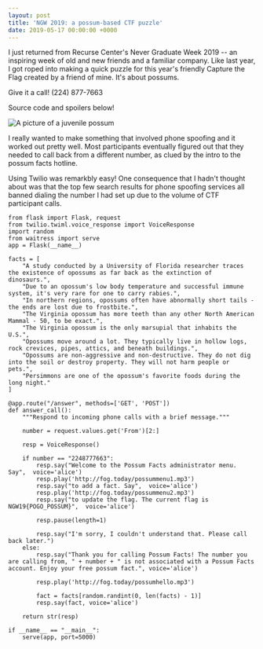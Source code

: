 ```yaml
---
layout: post
title: 'NGW 2019: a possum-based CTF puzzle'
date: 2019-05-17 00:00:00 +0000
---
```


I just returned from Recurse Center's Never Graduate Week 2019 -- an inspiring week of old and new friends and a familiar company. Like last year, I got roped into making a quick puzzle for this year's friendly Capture the Flag created by a friend of mine. It's about possums.

Give it a call! (224) 877-7663

Source code and spoilers below!

![A picture of a juvenile possum](https://upload.wikimedia.org/wikipedia/commons/thumb/f/f8/Baby_opossum.jpg/376px-Baby_opossum.jpg)

I really wanted to make something that involved phone spoofing and it worked out pretty well. Most participants eventually figured out that they needed to call back from a different number, as clued by the intro to the possum facts hotline.

Using Twilio was remarkbly easy! One consequence that I hadn't thought about was that the top few search results for phone spoofing services all banned dialing the number I had set up due to the volume of CTF participant calls.

```
from flask import Flask, request
from twilio.twiml.voice_response import VoiceResponse
import random
from waitress import serve
app = Flask(__name__)

facts = [
    "A study conducted by a University of Florida researcher traces the existence of opossums as far back as the extinction of dinosaurs.",
    "Due to an opossum's low body temperature and successful immune system, it's very rare for one to carry rabies.",
    "In northern regions, opossums often have abnormally short tails - the ends are lost due to frostbite.",
    "The Virginia opossum has more teeth than any other North American Mammal - 50, to be exact.",
    "The Virginia opossum is the only marsupial that inhabits the U.S.",
    "Opossums move around a lot. They typically live in hollow logs, rock crevices, pipes, attics, and beneath buildings.",
    "Opossums are non-aggressive and non-destructive. They do not dig into the soil or destroy property. They will not harm people or pets.",
    "Persimmons are one of the opossum's favorite foods during the long night."
]

@app.route("/answer", methods=['GET', 'POST'])
def answer_call():
    """Respond to incoming phone calls with a brief message."""

    number = request.values.get('From')[2:]

    resp = VoiceResponse()

    if number == "2248777663":
        resp.say("Welcome to the Possum Facts administrator menu. Say",  voice='alice')
        resp.play('http://fog.today/possummenu1.mp3')
        resp.say("to add a fact. Say",  voice='alice')
        resp.play('http://fog.today/possummenu2.mp3')
        resp.say("to update the flag. The current flag is NGW19{POGO_POSSUM}",  voice='alice')

        resp.pause(length=1)

        resp.say("I'm sorry, I couldn't understand that. Please call back later.")
    else:
        resp.say("Thank you for calling Possum Facts! The number you are calling from, " + number + " is not associated with a Possum Facts account. Enjoy your free possum fact.", voice='alice')
    
        resp.play('http://fog.today/possumhello.mp3')

        fact = facts[random.randint(0, len(facts) - 1)]
        resp.say(fact, voice='alice')

    return str(resp)

if __name__ == "__main__":
    serve(app, port=5000)
```